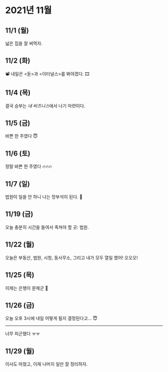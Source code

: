 # 2021년 11월

## 11/1 (월)

넓은 집을 잘 써먹자.

## 11/2 (화)

📽 내일은 <듄>과 <이터널스>를 봐야겠다. 🎞

## 11/4 (목)

결국 승부는 *내 비즈니스*에서 나기 마련이다.

## 11/5 (금)

바쁜 한 주였다 😇

## 11/6 (토)

정말 바쁜 한 주였다 🔥🔥🔥

## 11/7 (일)

법원이 일을 안 하니 나는 망부석이 된다. 🤔

## 11/19 (금)

오늘 충분히 시간을 들여서 족쳐야 할 곳: 법원.

## 11/22 (월)

오늘은 부동산, 법원, 시청, 동사무소, 그리고 내가 모두 열일 했어! 오오오!

## 11/25 (목)

이제는 은행이 문제군 🤔

## 11/26 (금)

오늘 오후 3시에 내일 어떻게 될지 결정된다고... 😇

---

너무 피곤했다 ㅠㅠ

## 11/29 (월)

이사도 마쳤고, 이제 나머지 일만 잘 정리하자.
